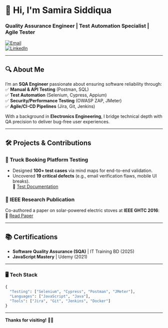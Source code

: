 # 👋 Hi, I'm Samira Siddiqua  
### **Quality Assurance Engineer | Test Automation Specialist | Agile Tester**  

[![Email](https://img.shields.io/badge/Email-samira.siddiqua@gmail.com-blue?style=flat&logo=gmail)](mailto:samira.siddiqua@gmail.com)  
[![LinkedIn](https://img.shields.io/badge/LinkedIn-Connect-blue?style=flat&logo=linkedin)](https://www.linkedin.com/in/samira-siddiqua/)  

---

## 🔍 **About Me**  
I’m an **SQA Engineer** passionate about ensuring software reliability through:  
✅ **Manual & API Testing** (Postman, SQL)  
✅ **Test Automation** (Selenium, Cypress, Appium)  
✅ **Security/Performance Testing** (OWASP ZAP, JMeter)  
✅ **Agile/CI-CD Pipelines** (Jira, Git, Jenkins)  

With a background in **Electronics Engineering**, I bridge technical depth with QA precision to deliver bug-free user experiences.  

---

## 🛠 **Projects & Contributions**  

### **🚛 Truck Booking Platform Testing**  
- Designed **100+ test cases** via mind maps for end-to-end validation.  
- Uncovered **19 critical defects** (e.g., email verification flaws, mobile UI breaks).  
📄 [Test Documentation](https://github.com/samirasidd/manual-testing-project)  

### **📜 IEEE Research Publication**  
Co-authored a paper on solar-powered electric stoves at **IEEE GHTC 2016**:  
🔗 [Read Paper](https://doi.org/10.1109/GHTC.2016.7857319)  

---

## 📚 **Certifications**  
- **Software Quality Assurance (SQA)** | IT Training BD (2025)  
- **JavaScript Mastery** | Udemy (2021)

---

### **🖥️ Tech Stack**  
```python
{
  "Testing": ["Selenium", "Cypress", "Postman", "JMeter"],
  "Languages": ["JavaScript", "Java"],
  "Tools": ["Jira", "Git", "Jenkins", "Docker"]
}
```
---

**Thanks for visiting!** 👩‍💻  

